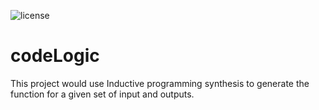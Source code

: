 
![license](https://img.shields.io/github/license/mashape/apistatus.svg?style=plastic)


# codeLogic
This project would use Inductive programming synthesis to generate the function for a given set of input and outputs.
